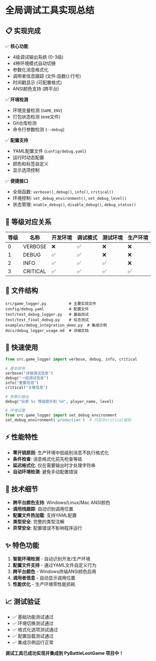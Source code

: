 # 全局调试工具实现总结

## 📋 实现完成

✅ **核心功能**

- 4级调试输出系统 (0-3级)
- 4种环境模式自动切换
- 参数化消息格式化
- 调用者信息跟踪 (文件:函数():行号)
- 时间戳显示 (可配置格式)
- ANSI颜色支持 (跨平台)

✅ **环境检测**  

- 环境变量检测 (`GAME_ENV`)
- 打包状态检测 (exe文件)
- Git仓库检测
- 命令行参数检测 (`--debug`)

✅ **配置支持**

- YAML配置文件 (`config/debug.yaml`)
- 运行时动态配置
- 颜色和标签自定义
- 显示选项控制

✅ **便捷接口**

- 全局函数: `verbose()`, `debug()`, `info()`, `critical()`
- 环境控制: `set_debug_environment()`, `set_debug_level()`
- 状态管理: `enable_debug()`, `disable_debug()`, `debug_status()`

## 🎯 等级对应关系

| 等级 | 名称 | 开发环境 | 调试模式 | 测试环境 | 生产环境 |
|------|------|----------|----------|----------|----------|
| 0 | VERBOSE | ❌ | ✅ | ❌ | ❌ |
| 1 | DEBUG | ✅ | ✅ | ❌ | ❌ |
| 2 | INFO | ✅ | ✅ | ✅ | ❌ |
| 3 | CRITICAL | ✅ | ✅ | ✅ | ✅ |

## 📁 文件结构

```
src/game_logger.py          # 主要实现文件
config/debug.yaml           # 配置文件
test/test_debug_logger.py   # 基础测试
test/test_final_debug.py    # 综合测试
examples/debug_integration_demo.py  # 集成示例
docs/debug_logger_usage.md  # 详细文档
```

## 🚀 快速使用

```python
from src.game_logger import verbose, debug, info, critical

# 基本使用
verbose("详细调试信息")
debug("一般调试信息")  
info("重要信息")
critical("关键信息")

# 参数化输出
debug("玩家 %s 等级提升到 %d", player_name, level)

# 环境设置
from src.game_logger import set_debug_environment
set_debug_environment('production')  # 只显示critical级别
```

## ⚡ 性能特性

- **零开销原则**: 生产环境中低级别消息不执行格式化
- **条件检查**: 消息格式化前先检查等级
- **延迟格式化**: 仅在需要输出时才处理字符串
- **自动环境检测**: 避免手动配置错误

## 🔧 技术细节

- **跨平台颜色支持**: Windows/Linux/Mac ANSI颜色
- **调用栈跟踪**: 自动识别调用位置
- **配置文件热加载**: 支持YAML配置
- **类型安全**: 完整的类型注解
- **异常安全**: 配置错误不影响程序运行

## ✨ 特色功能

1. **智能环境检测** - 自动识别开发/生产环境
2. **配置文件支持** - 通过YAML文件自定义行为  
3. **跨平台颜色** - Windows终端ANSI颜色启用
4. **调用者信息** - 自动显示调用位置
5. **性能优化** - 生产环境零性能损耗

## 📈 测试验证

- ✅ 基础功能测试通过
- ✅ 环境切换测试通过  
- ✅ 格式化选项测试通过
- ✅ 配置加载测试通过
- ✅ 集成示例运行正常

**调试工具已成功实现并集成到 PyBattleLootGame 项目中！**
